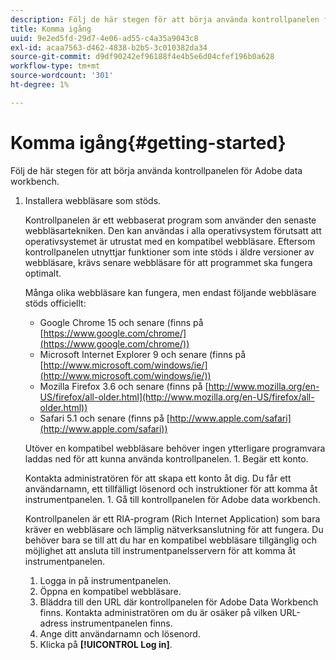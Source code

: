 ```yaml
---
description: Följ de här stegen för att börja använda kontrollpanelen för Adobe data workbench.
title: Komma igång
uuid: 9e2ed5fd-29d7-4e06-ad55-c4a35a9043c8
exl-id: acaa7563-d462-4838-b2b5-3c010382da34
source-git-commit: d9df90242ef96188f4e4b5e6d04cfef196b0a628
workflow-type: tm+mt
source-wordcount: '301'
ht-degree: 1%

---
```


# Komma igång{#getting-started}

Följ de här stegen för att börja använda kontrollpanelen för Adobe data workbench.

1. Installera webbläsare som stöds.

   Kontrollpanelen är ett webbaserat program som använder den senaste webbläsartekniken. Den kan användas i alla operativsystem förutsatt att operativsystemet är utrustat med en kompatibel webbläsare. Eftersom kontrollpanelen utnyttjar funktioner som inte stöds i äldre versioner av webbläsare, krävs senare webbläsare för att programmet ska fungera optimalt.

   Många olika webbläsare kan fungera, men endast följande webbläsare stöds officiellt:

   * Google Chrome 15 och senare (finns på [https://www.google.com/chrome/](https://www.google.com/chrome/))
   * Microsoft Internet Explorer 9 och senare (finns på [http://www.microsoft.com/windows/ie/](http://www.microsoft.com/windows/ie/))
   * Mozilla Firefox 3.6 och senare (finns på [http://www.mozilla.org/en-US/firefox/all-older.html](http://www.mozilla.org/en-US/firefox/all-older.html))
   * Safari 5.1 och senare (finns på [http://www.apple.com/safari](http://www.apple.com/safari))

   Utöver en kompatibel webbläsare behöver ingen ytterligare programvara laddas ned för att kunna använda kontrollpanelen. 1. Begär ett konto.

   Kontakta administratören för att skapa ett konto åt dig. Du får ett användarnamn, ett tillfälligt lösenord och instruktioner för att komma åt instrumentpanelen. 1. Gå till kontrollpanelen för Adobe data workbench.

   Kontrollpanelen är ett RIA-program (Rich Internet Application) som bara kräver en webbläsare och lämplig nätverksanslutning för att fungera. Du behöver bara se till att du har en kompatibel webbläsare tillgänglig och möjlighet att ansluta till instrumentpanelsservern för att komma åt instrumentpanelen.
   1. Logga in på instrumentpanelen.
   1. Öppna en kompatibel webbläsare.
   1. Bläddra till den URL där kontrollpanelen för Adobe Data Workbench finns. Kontakta administratören om du är osäker på vilken URL-adress instrumentpanelen finns.
   1. Ange ditt användarnamn och lösenord.
   1. Klicka på **[!UICONTROL Log in]**.
